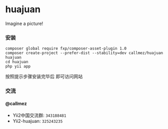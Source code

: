 huajuan
=======

Imagine a picture!


### 安装
```console
composer global require fxp/composer-asset-plugin 1.0
composer create-project --prefer-dist --stability=dev callmez/huajuan huajuan
cd huajuan
php yii app
```
按照提示步骤安装完毕后  即可访问网站

### 交流

#### @callmez
 

- Yii2中国交流群: `343188481`
- Yii2-huajuan: `325243235`
